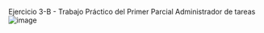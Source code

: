 Ejercicio 3-B - Trabajo Práctico del Primer Parcial
Administrador de tareas
![image](https://github.com/user-attachments/assets/d5dd2195-4f8e-4844-8b5b-a74c7abd0021)
